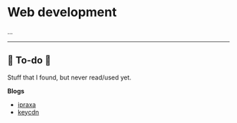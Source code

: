 # Web development

...

<hr class="sep-both">

## 👻 To-do 👻

Stuff that I found, but never read/used yet.

<div class="row row-cols-md-2"><div>

**Blogs**

* [ipraxa](https://www.ipraxa.com/blog/)
* [keycdn](https://www.keycdn.com/support/tutorials)
</div><div>


</div></div>